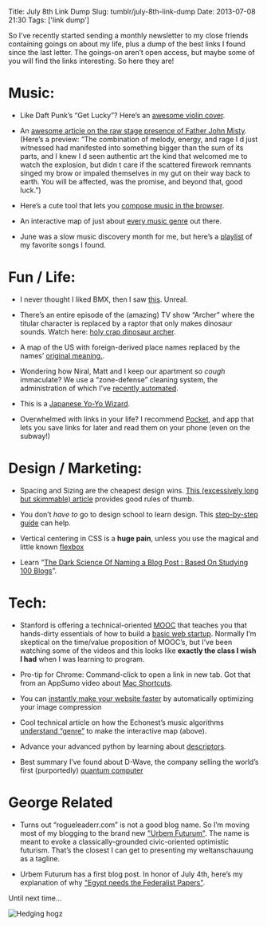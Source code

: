 Title: July 8th Link Dump
Slug: tumblr/july-8th-link-dump
Date: 2013-07-08 21:30
Tags: ['link dump']

<p>So I&#8217;ve recently started sending a monthly newsletter to my close friends containing goings on about my life, plus a dump of the best links I found since the last letter. The goings-on aren&#8217;t open access, but maybe some of you will find the links interesting. So here they are!</p>
<h1>Music:</h1>
<ul><li>
<p>Like Daft Punk&#8217;s &#8220;Get Lucky&#8221;? Here&#8217;s an <a href="http://www.youtube.com/watch?v=MDKBMvHJcFY&amp;feature=youtu.be" target="_blank">awesome violin cover</a>.</p>
</li>
<li>
<p>An <a href="http://paste.com/issues/week-97/articles/father-john-misty-does-not-hate-you-j-tillmans-brilliant-antagonistic-relationship-with-his-audience" target="_blank">awesome article on the raw stage presence of Father John Misty</a>. (Here&#8217;s a preview: &#8220;The combination of melody, energy, and rage I d just witnessed had manifested into something bigger than the sum of its parts, and I knew I d seen authentic art the kind that welcomed me to watch the explosion, but didn t care if the scattered firework remnants singed my brow or impaled themselves in my gut on their way back to earth. You will be affected, was the promise, and beyond that, good luck.&#8221;)</p>
</li>
<li>
<p>Here&#8217;s a cute tool that lets you <a href="http://www.riffup.com/demo" target="_blank">compose music in the browser</a>.</p>
</li>
<li>
<p>An interactive map of just about <a href="http://www.furia.com/misc/genremaps/engenremap.html" target="_blank">every music genre</a> out there.</p>
</li>
<li>
<p>June was a slow music discovery month for me, but here&#8217;s a <a href="http://open.spotify.com/user/rogueleaderr/playlist/0THcJqMTbzvH8ngXtjj3Zc" target="_blank">playlist</a> of my favorite songs I found.</p>
</li>
</ul><h1>Fun / Life:</h1>
<ul><li>
<p>I never thought I liked BMX, then I saw <a href="http://imaginate.redbull.com/videos/riding_film" target="_blank">this</a>. Unreal.</p>
</li>
<li>
<p>There&#8217;s an entire episode of the (amazing) TV show &#8220;Archer&#8221; where the titular character is replaced by a raptor that only makes dinosaur sounds. Watch here: <a href="http://www.movshare.net/video/ykzbsr4zx7n6u" target="_blank">holy crap dinosaur archer</a>.</p>
</li>
<li>
<p>A map of the US with foreign-derived place names replaced by the names&#8217; <a href="http://twentytwowords.com/2012/05/02/world-map-with-place-names-swapped-out-with-their-original-meanings/" target="_blank">original meaning.</a>.</p>
</li>
<li>
<p>Wondering how Niral, Matt and I keep our apartment so <em>cough</em> immaculate? We use a &#8220;zone-defense&#8221; cleaning system, the administration of which I&#8217;ve <a href="https://github.com/rogueleaderr/zone-clean" target="_blank">recently automated</a>.</p>
</li>
<li>
<p>This is a <a href="http://www.youtube.com/watch?feature=player_embedded&amp;v=T6kcHGlLUf8" target="_blank">Japanese Yo-Yo Wizard</a>.</p>
</li>
<li>
<p>Overwhelmed with links in your life? I recommend <a href="http://getpocket.com/a/queue/" target="_blank">Pocket</a>, and app that lets you save links for later and read them on your phone (even on the subway!)</p>
</li>
</ul><h1>Design / Marketing:</h1>
<ul><li>
<p>Spacing and Sizing are the cheapest design wins. <a href="http://alistapart.com/article/more-meaningful-typography" target="_blank">This (excessively long but skimmable) article</a> provides good rules of thumb.</p>
</li>
<li>
<p>You don&#8217;t <em>have to</em> go to design school to learn design. This <a href="http://karenx.com/blog/how-to-become-a-designer-without-going-to-design-school/" target="_blank">step-by-step guide</a> can help.</p>
</li>
<li>
<p>Vertical centering in CSS is a <strong>huge pain</strong>, unless you use the magical and little known <a href="http://coding.smashingmagazine.com/2013/05/22/centering-elements-with-flexbox/?codekitCB=391640273.941461" target="_blank">flexbox</a></p>
</li>
<li>
<p>Learn &#8220;<a href="http://www.startupmoon.com/the-dark-science-of-naming-your-post-based-on-studying-100-blogs/" target="_blank">The Dark Science Of Naming a Blog Post&#160;: Based On Studying 100 Blogs</a>&#8221;.</p>
</li>
</ul><h1>Tech:</h1>
<ul><li>
<p>Stanford is offering a technical-oriented <a href="http://en.wikipedia.org/wiki/Massive_open_online_course" target="_blank">MOOC</a> that teaches you that hands-dirty essentials of how to build a <a href="http://t.co/UECvupHns5" target="_blank">basic web startup</a>. Normally I&#8217;m skeptical on the time/value proposition of MOOC&#8217;s, but I&#8217;ve been watching some of the videos and this looks like <strong>exactly the class I wish I had</strong> when I was learning to program.</p>
</li>
<li>
<p>Pro-tip for Chrome: Command-click to open a link in new tab. Got that from an AppSumo video about <a href="http://www.youtube.com/watch?v=UOoE-e1XmsQ" target="_blank">Mac Shortcuts</a>.</p>
</li>
<li>
<p>You can <a href="http://imageoptim.com/?codekitCB=393182361.308355" target="_blank">instantly make your website faster</a> by automatically optimizing your image compression</p>
</li>
<li>
<p>Cool technical article on how the Echonest&#8217;s music algorithms <a href="http://blog.echonest.com/post/52385283599/how-we-understand-music-genres" target="_blank">understand &#8220;genre&#8221;</a> to make the interactive map (above).</p>
</li>
<li>
<p>Advance your advanced python by learning about <a href="http://nbviewer.ipython.org/urls/gist.github.com/ChrisBeaumont/5758381/raw/descriptor_writeup.ipynb" target="_blank">descriptors</a>.</p>
</li>
<li>
<p>Best summary I&#8217;ve found about D-Wave, the company selling the world&#8217;s first (purportedly) <a href="http://www.nature.com/news/computing-the-quantum-company-1.13212" target="_blank">quantum computer</a></p>
</li>
</ul><h1>George Related</h1>
<ul><li>
<p>Turns out &#8220;rogueleaderr.com&#8221; is not a good blog name. So I&#8217;m moving most of my blogging to the brand new <a href="http://urbemfuturum.tumblr.com" target="_blank">"Urbem Futurum"</a>. The name is meant to evoke a classically-grounded civic-oriented optimistic futurism. That&#8217;s the closest I can get to presenting my weltanschauung as a tagline.</p>
</li>
<li>
<p>Urbem Futurum has a first blog post. In honor of July 4th, here&#8217;s my explanation of why <a href="http://urbemfuturum.tumblr.com/post/54880016859/above-all-egypt-needs-the-federalist-papers" target="_blank">"Egypt needs the Federalist Papers"</a>.</p>
</li>
</ul><p>Until next time&#8230;</p>
<p><img alt="Hedging hogz" src="http://media-cache-ec2.pinimg.com/550x/7e/f8/11/7ef8110f6751a13604ac230704dac2b7.jpg" title=""/></p>
